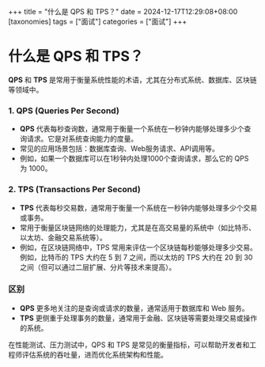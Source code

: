 +++
title = "什么是 QPS 和 TPS？"
date = 2024-12-17T12:29:08+08:00
[taxonomies]
tags = ["面试"]
categories = ["面试"]
+++
# 什么是 QPS 和 TPS？

**QPS** 和 **TPS** 是常用于衡量系统性能的术语，尤其在分布式系统、数据库、区块链等领域中。

### 1. **QPS (Queries Per Second)**

- **QPS** 代表每秒查询数，通常用于衡量一个系统在一秒钟内能够处理多少个查询请求。它是对系统查询能力的度量。
- 常见的应用场景包括：数据库查询、Web服务请求、API调用等。
- 例如，如果一个数据库可以在1秒钟内处理1000个查询请求，那么它的 QPS 为 1000。

### 2. **TPS (Transactions Per Second)**

- **TPS** 代表每秒交易数，通常用于衡量一个系统在一秒钟内能够处理多少个交易或事务。
- 常用于衡量区块链网络的处理能力，尤其是在高交易量的系统中（如比特币、以太坊、金融交易系统等）。
- 例如，在区块链网络中，TPS 常用来评估一个区块链每秒能够处理多少交易。例如，比特币的 TPS 大约在 5 到 7 之间，而以太坊的 TPS 大约在 20 到 30 之间（但可以通过二层扩展、分片等技术来提高）。

### 区别

- **QPS** 更多地关注的是查询或请求的数量，通常适用于数据库和 Web 服务。
- **TPS** 更侧重于处理事务的数量，通常用于金融、区块链等需要处理交易或操作的系统。

在性能测试、压力测试中，QPS 和 TPS 是常见的衡量指标，可以帮助开发者和工程师评估系统的吞吐量，进而优化系统架构和性能。
